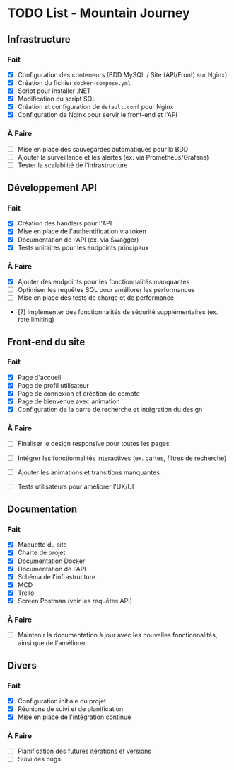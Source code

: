 # TODO List - Mountain Journey

## Infrastructure
### Fait
- [x] Configuration des conteneurs (BDD MySQL / Site (API/Front) sur Nginx)
- [x] Création du fichier `docker-compose.yml`
- [x] Script pour installer .NET
- [x] Modification du script SQL
- [x] Création et configuration de `default.conf` pour Nginx
- [x] Configuration de Nginx pour servir le front-end et l'API

### À Faire
- [ ] Mise en place des sauvegardes automatiques pour la BDD 
- [ ] Ajouter la surveillance et les alertes (ex. via Prometheus/Grafana)
- [ ] Tester la scalabilité de l'infrastructure

## Développement API
### Fait
- [x] Création des handlers pour l'API
- [x] Mise en place de l'authentification via token
- [x] Documentation de l'API (ex. via Swagger)
- [x] Tests unitaires pour les endpoints principaux

### À Faire
- [x] Ajouter des endpoints pour les fonctionnalités manquantes
- [ ] Optimiser les requêtes SQL pour améliorer les performances
- [ ] Mise en place des tests de charge et de performance
- [?] Implémenter des fonctionnalités de sécurité supplémentaires (ex. rate limiting)

## Front-end du site
### Fait
- [x] Page d'accueil
- [x] Page de profil utilisateur
- [x] Page de connexion et création de compte
- [x] Page de bienvenue avec animation
- [x] Configuration de la barre de recherche et intégration du design

### À Faire
- [ ] Finaliser le design responsive pour toutes les pages
- [ ] Intégrer les fonctionnalités interactives (ex. cartes, filtres de recherche)
- [ ] Ajouter les animations et transitions manquantes
- [ ] Tests utilisateurs pour améliorer l'UX/UI


## Documentation
### Fait
- [x] Maquette du site
- [x] Charte de projet
- [x] Documentation Docker
- [x] Documentation de l'API
- [x] Schéma de l'infrastructure
- [x] MCD
- [x] Trello
- [x] Screen Postman (voir les requêtes API)

### À Faire
- [ ] Maintenir la documentation à jour avec les nouvelles fonctionnalités, ainsi que de l'améliorer

## Divers
### Fait
- [x] Configuration initiale du projet
- [x] Réunions de suivi et de planification
- [x] Mise en place de l'intégration continue

### À Faire
- [ ] Planification des futures itérations et versions
- [ ] Suivi des bugs 
